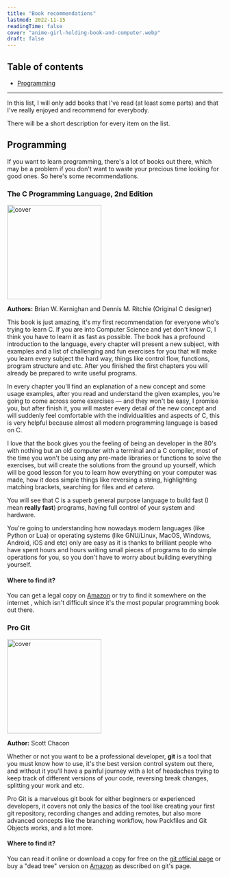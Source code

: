 ```yaml
---
title: "Book recommendations"
lastmod: 2022-11-15
readingTime: false
cover: "anime-girl-holding-book-and-computer.webp"
draft: false
---
```


## Table of contents

- [Programming](#programming)

---

In this list, I will only add books that I've read (at least some parts) and
that I've really enjoyed and recommend for everybody.

There will be a short description for every item on the list.

<div id="programming">

## Programming

</div>

If you want to learn programming, there's a lot of books out there, which may be
a problem if you don't want to waste your precious time looking for good
ones. So here's some recommendations.

### The C Programming Language, 2nd Edition

<img alt="cover" src="https://i.gr-assets.com/images/S/compressed.photo.goodreads.com/books/1391032531l/515601.jpg" width="220px" />

**Authors:** Brian W. Kernighan and Dennis M. Ritchie (Original C designer)

This book is just amazing, it's my first recommendation for everyone who's
trying to learn C. If you are into Computer Science and yet don't know C, I
think you have to learn it as fast as possible. The book has a profound
introduction to the language, every chapter will present a new subject, with
examples and a list of challenging and fun exercises for you that will make you
learn every subject the hard way, things like control flow, functions, program
structure and etc. After you finished the first chapters you will already be
prepared to write useful programs.

In every chapter you'll find an explanation of a new concept and some usage
examples, after you read and understand the given examples, you're going to come
across some exercises — and they won't be easy, I promise you, but after finish
it, you will master every detail of the new concept and will suddenly feel
comfortable with the individualities and aspects of C, this is very helpful
because almost all modern programming language is based on C.

I love that the book gives you the feeling of being an developer in the 80's
with nothing but an old computer with a terminal and a C compiler, most of the
time you won't be using any pre-made libraries or functions to solve the
exercises, but will create the solutions from the ground up yourself, which will
be good lesson for you to learn how everything on your computer was made, how it
does simple things like reversing a string, highlighting matching brackets,
searching for files and *et cetera*.

You will see that C is a superb general purpose language to build fast (I mean
**really fast**) programs, having full control of your system and hardware.

You're going to understanding how nowadays modern languages (like Python or Lua)
or operating systems (like GNU/Linux, MacOS, Windows, Android, iOS and etc) only
are easy as it is thanks to brilliant people who have spent hours and hours
writing small pieces of programs to do simple operations for you, so you don't
have to worry about building everything yourself.

#### Where to find it?

You can get a legal copy on [Amazon](https://www.amazon.com/Programming-Language-2nd-Brian-Kernighan/dp/0131103628) or try to find it somewhere on the internet
, which isn't difficult since it's the most popular programming book out there.

### Pro Git

<img alt="cover" src="https://i.gr-assets.com/images/S/compressed.photo.goodreads.com/books/1383771684l/6518085.jpg" width="220px" />

**Author:** Scott Chacon

Whether or not you want to be a professional developer, **git** is a tool that
you must know how to use, it's the best version control system out there, and
without it you'll have a painful journey with a lot of headaches trying to keep track of
different versions of your code, reversing break changes, splitting your work
and etc.

Pro Git is a marvelous git book for either beginners or experienced developers,
it covers not only the basics of the tool like creating your first git
repository, recording changes and adding remotes, but also more advanced
concepts like the branching workflow, how Packfiles and Git Objects works, and a
lot more.

#### Where to find it?

You can read it online or download a copy for free on the [git official page](https://git-scm.com) or
buy a "dead tree" version on [Amazon](https://www.amazon.com/Pro-Git-Scott-Chacon/dp/1484200772) as described on git's page.
